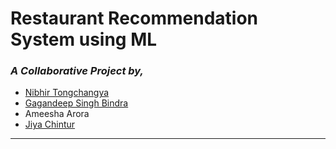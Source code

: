 # Restaurant Recommendation System using ML

### _A Collaborative Project by,_ 

- [Nibhir Tongchangya](https://github.com/nibton) 
- [Gagandeep Singh Bindra](https://github.com/gagandeep00)
- Ameesha Arora
- [Jiya Chintur](https://github.com/jiyac) 
---
